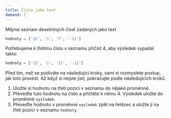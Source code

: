 ```yaml
---
title: Čísla jako text
demand: 2
---
```


Mějme seznam desetinných čísel zadaných jako text

```py
hodnoty = ['12', '1', '7', '-11']
```

Potřebujeme k třetímu číslu v seznamu přičíst 4, aby výsledek vypadal takto:

```py
hodnoty = ['12', '1', '11', '-11']
```

Před tím, než se podíváte na následující kroky, sami si rozmyslete postup, jak
toto provést. Až když si nejste jistí, pokračujte podle následujících kroků.

1. Uložte si hodnotu na třetí pozici v seznamu do nějaké proměnné.
1. Převeďte tuto hodnotu na číslo a přičtěte k němu 4. Výsledek uložte do proměnné `vysledek`.
1. Převeďte hodnotu v proměnné `vysledek` zpět na řetězec a uložte ji na třetí pozici v seznamu `hodnoty`.
